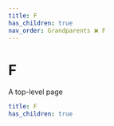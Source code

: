 ```yaml
---
title: F
has_children: true
nav_order: Grandparents ❌ F
---
```


# F

A top-level page

```yaml
title: F
has_children: true
```
